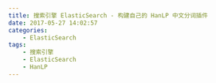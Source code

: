 ```yaml
---
title: 搜索引擎 ElasticSearch - 构建自己的 HanLP 中文分词插件
date: 2017-05-27 14:02:57
categories: 
    - ElasticSearch
tags:
    - 搜索引擎
    - ElasticSearch
    - HanLP
---
```

